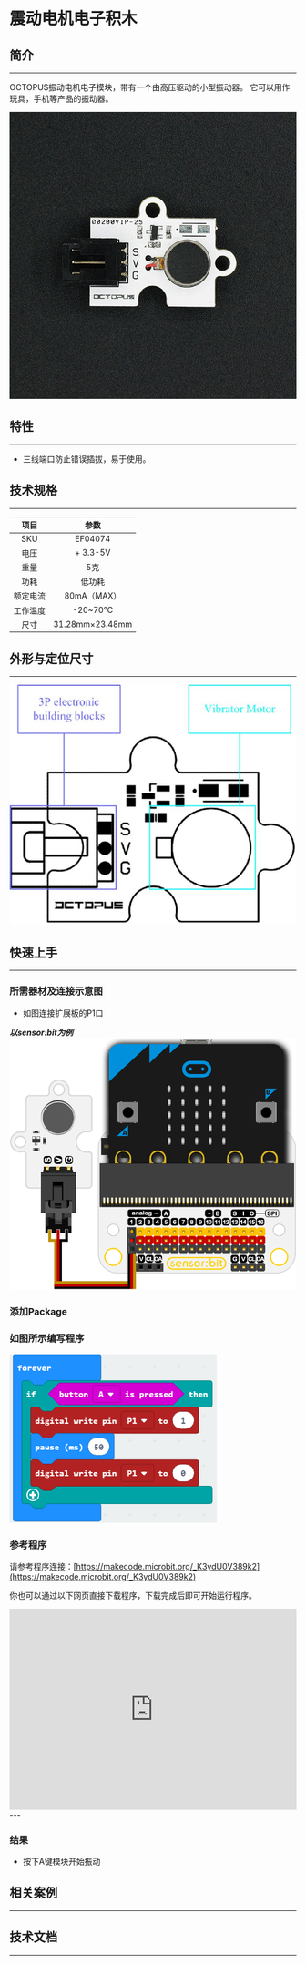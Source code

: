 # 震动电机电子积木

## 简介
---
OCTOPUS振动电机电子模块，带有一个由高压驱动的小型振动器。 它可以用作玩具，手机等产品的振动器。

 ![](./images/d9jdEqa.jpg)

## 特性
---
- 三线端口防止错误插拔，易于使用。

## 技术规格
---

项目 | 参数 
:-: | :-: 
SKU|EF04074
电压|+ 3.3-5V
重量|5克
功耗|低功耗
额定电流|80mA（MAX）
工作温度|-20~70℃
尺寸|31.28mm×23.48mm

## 外形与定位尺寸
---

![](./images/72WTbmL.png)

## 快速上手
---
### 所需器材及连接示意图
- 如图连接扩展板的P1口

***以sensor:bit为例***
![](./images/opsGYQb.png)
### 添加Package

### 如图所示编写程序

![](./images/Ga95B0U.png)

### 参考程序
请参考程序连接：[https://makecode.microbit.org/_K3ydU0V389k2](https://makecode.microbit.org/_K3ydU0V389k2)

你也可以通过以下网页直接下载程序，下载完成后即可开始运行程序。

<div style="position:relative;height:0;padding-bottom:70%;overflow:hidden;"><iframe style="position:absolute;top:0;left:0;width:100%;height:100%;" src="https://makecode.microbit.org/#pub:_K3ydU0V389k2" frameborder="0" sandbox="allow-popups allow-forms allow-scripts allow-same-origin"></iframe></div>  
---

### 结果
- 按下A键模块开始振动

## 相关案例
---

## 技术文档
---
